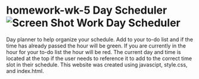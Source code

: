 # homework-wk-5 Day Scheduler ![Screen Shot Work Day Scheduler](https://user-images.githubusercontent.com/100663920/167265101-ac1758f1-4c73-4e4a-be25-9069b11f0439.png)
Day planner to help organize your schedule. Add to your to-do list and if the time has already passed the hour will be green. If you are currently in the hour for your to-do list the hour will be red. The current day and time is located at the top if the user needs to reference it to add to the correct time slot in their schedule. This website was created using javascipt, style.css, and index.html. 
